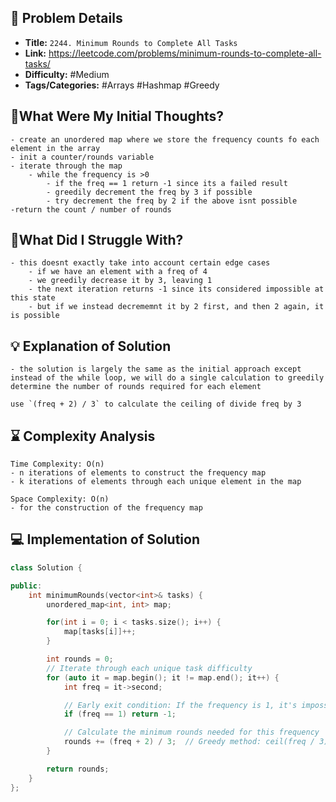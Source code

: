 ## 📝 Problem Details

- **Title:** `2244. Minimum Rounds to Complete All Tasks`
- **Link:** https://leetcode.com/problems/minimum-rounds-to-complete-all-tasks/
- **Difficulty:** #Medium 
- **Tags/Categories:** #Arrays #Hashmap #Greedy 

## 💭What Were My Initial Thoughts?

```
- create an unordered map where we store the frequency counts fo each element in the array
- init a counter/rounds variable
- iterate through the map
	- while the frequency is >0
		- if the freq == 1 return -1 since its a failed result
		- greedily decrement the freq by 3 if possible
		- try decrement the freq by 2 if the above isnt possible
-return the count / number of rounds
```

## 🤔What Did I Struggle With?

```
- this doesnt exactly take into account certain edge cases
	- if we have an element with a freq of 4
	- we greedily decrease it by 3, leaving 1
	- the next iteration returns -1 since its considered impossible at this state
	- but if we instead decrememnt it by 2 first, and then 2 again, it is possible
```

## 💡 Explanation of Solution

```
- the solution is largely the same as the initial approach except instead of the while loop, we will do a single calculation to greedily determine the number of rounds required for each element 

use `(freq + 2) / 3` to calculate the ceiling of divide freq by 3
```

## ⌛ Complexity Analysis

```
Time Complexity: O(n)
- n iterations of elements to construct the frequency map
- k iterations of elements through each unique element in the map

Space Complexity: O(n)
- for the construction of the frequency map
```

## 💻 Implementation of Solution

```cpp
class Solution {

public:
    int minimumRounds(vector<int>& tasks) {
        unordered_map<int, int> map;

        for(int i = 0; i < tasks.size(); i++) {
            map[tasks[i]]++;
        }

        int rounds = 0;
        // Iterate through each unique task difficulty
        for (auto it = map.begin(); it != map.end(); it++) {
            int freq = it->second;

            // Early exit condition: If the frequency is 1, it's impossible
            if (freq == 1) return -1;

            // Calculate the minimum rounds needed for this frequency
            rounds += (freq + 2) / 3;  // Greedy method: ceil(freq / 3)
        }

        return rounds;
    }
};
```